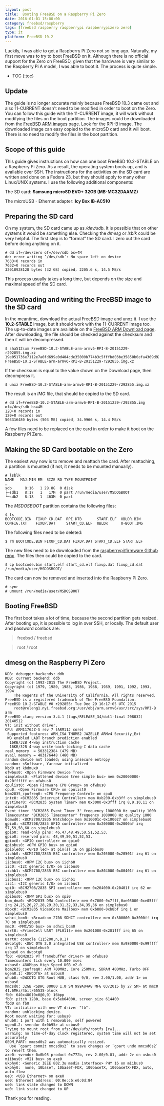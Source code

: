 ```yaml
---
layout:	post
title:	Booting FreeBSD on a Raspberry Pi Zero
date: 2016-01-01 15:00:00
category: freebsd/raspberry
tags: [freebsd raspberry raspberrypi raspberrypizero zero]
type: it
platform: FreeBSD 10.2
---
```


Luckily, I was able to get a Raspberry Pi Zero not so long ago. Naturally, my first move was to try to boot FreeBSD on it. Although there is no official support for the Zero on FreeBSD, given that the hardware is very similar to the Raspberry Pi A model, I was able to boot it. The process is quite simple.

* TOC
{:toc}

## Update

The guide is no longer accurate mainly because FreeBSD 10.3 came out and also 11-CURRENT doesn't need to be modified in order to boot on the Zero. You can follow this guide with the 11-CURRENT image, it will work without modifying the files on the boot partition. The images could be downloaded from the [FreeBSD ARM images](ftp://ftp.freebsd.org/pub/FreeBSD/snapshots/arm/armv6/ISO-IMAGES/11.0/) page. Look for the RPI-B image.
The downloaded image can easy copied to the microSD card and it will boot. There is no need to modify the files in the boot partition.

## Scope of this guide
This guide gives instructions on how can one boot FreeBSD 10.2-STABLE on a Raspberry Pi Zero. As a result, the operating system boots up, and is available over SSH. The instructions for the activities on the SD card are written and done on a Fedora 23, but they should apply to many other Linux/UNIX systems. I use the following additional components:

The SD card: **Samsung microSD EVO+ 32GB (MB-MC32DAAMZ)** 

The microUSB - Ethernet adapter: **Icy Box IB-AC510**

## Preparing the SD card
On my system, the SD card came up as */dev/sdb*. It is possible that on other systems it would be something else. Checking the *dmesg* or *lsblk* could be very helpful. The first step is to “format” the SD card. I zero out the card before doing anything on it.

```console
# dd if=/dev/zero of=/dev/sdb bs=4M
dd: error writing ‘/dev/sdb’: No space left on device
7633+0 records in
7632+0 records out
32010928128 bytes (32 GB) copied, 2205.6 s, 14.5 MB/s
```

This process usually takes a long time, but depends on the size and maximal speed of the SD card.

## Downloading and writing the FreeBSD image to the SD card
In the meantime, download the actual FreeBSD image and unxz it. I use the **10.2-STABLE** image, but it should work with the 11-CURRENT image too. The up-to-date images are available on the [FreeBSD ARM Download page](ftp://ftp.freebsd.org/pub/FreeBSD/snapshots/arm/armv6/ISO-IMAGES/11.0/ "FreeBSD 10.2-STABLE ARM images").
After downloading, the file should be checked against the checksum and then it will be decompressed.

```console
$ sha512sum FreeBSD-10.2-STABLE-arm-armv6-RPI-B-20151229-r292855.img.xz 
19e051736e7112e7a0fd699e0d404cde35000b774b3c5fffbd03be35850b0efa4309d9269dd5666d326fd8c8a74ecea9d9b1cf2de28e44cc352e0e91f5e1544f  FreeBSD-10.2-STABLE-arm-armv6-RPI-B-20151229-r292855.img.xz
```

If the checksum is equal to the value shown on the Download page, then decompress it.

```console
$ unxz FreeBSD-10.2-STABLE-arm-armv6-RPI-B-20151229-r292855.img.xz
```

The result is an *IMG* file, that should be copied to the SD card.

```console
# dd if=FreeBSD-10.2-STABLE-arm-armv6-RPI-B-20151229-r292855.img of=/dev/sdb bs=4M
120+0 records in
120+0 records out
503316480 bytes (503 MB) copied, 34.9966 s, 14.4 MB/s
```

A few files need to be replaced on the card in order to make it boot on the Raspberry Pi Zero.

## Making the SD Card bootable on the Zero
The easiest way now is to remove and reattach the card. After reattaching, a partition is mounted (if not, it needs to be mounted manually).

```console
# lsblk
NAME   MAJ:MIN RM  SIZE RO TYPE MOUNTPOINT
…
sdb      8:16   1 29.8G  0 disk 
├─sdb1   8:17   1   17M  0 part /run/media/user/MSDOSBOOT
└─sdb2   8:18   1  463M  0 part 
```

The *MSDOSBOOT* partition contains the following files:

```console
$ ls
BOOTCODE.BIN  FIXUP_CD.DAT  RPI.DTB       START.ELF  UBLDR.BIN
CONFIG.TXT    FIXUP.DAT     START_CD.ELF  UBLDR      U-BOOT.IMG
```

The following files need to be deleted:

```console
$ rm BOOTCODE.BIN FIXUP_CD.DAT FIXUP.DAT START_CD.ELF START.ELF
```

The new files need to be downloaded from the [raspberrypi/firmware Github repo](https://github.com/raspberrypi/firmware/tree/master/boot "The offical Raspberry Pi Github repo").
The files then could be copied to the card.

```console
$ cp bootcode.bin start.elf start_cd.elf fixup.dat fixup_cd.dat /run/media/user/MSDOSBOOT/
```

The card can now be removed and inserted into the Raspberry Pi Zero.

```console
# sync
# umount /run/media/user/MSDOSBOOT
```

## Booting FreeBSD
The first boot takes a lot of time, because the second partition gets resized. After booting up, it is possible to log in over SSH, or locally. The default user and password combos are:
>freebsd / freebsd

>root / root

## dmesg on the Raspberry Pi Zero

```console
KDB: debugger backends: ddb
KDB: current backend: ddb
Copyright (c) 1992-2015 The FreeBSD Project.
Copyright (c) 1979, 1980, 1983, 1986, 1988, 1989, 1991, 1992, 1993, 1994
	The Regents of the University of California. All rights reserved.
FreeBSD is a registered trademark of The FreeBSD Foundation.
FreeBSD 10.2-STABLE #0 r292855: Tue Dec 29 16:17:05 UTC 2015
    root@releng1.nyi.freebsd.org:/usr/obj/arm.armv6/usr/src/sys/RPI-B arm
FreeBSD clang version 3.4.1 (tags/RELEASE_34/dot1-final 208032) 20140512
VT: init without driver.
CPU: ARM1176JZ-S rev 7 (ARM11J core)
 Supported features: ARM_ISA THUMB2 JAZELLE ARMv4 Security_Ext
 WB enabled LABT branch prediction enabled
  16KB/32B 4-way instruction cache
  16KB/32B 4-way write-back-locking-C data cache
real memory  = 503312384 (479 MB)
avail memory = 483176448 (460 MB)
random device not loaded; using insecure entropy
random: <Software, Yarrow> initialized
kbd0 at kbdmux0
ofwbus0: <Open Firmware Device Tree>
simplebus0: <Flattened device tree simple bus> mem 0x20000000-0x20ffffff on ofwbus0
cpulist0: <Open Firmware CPU Group> on ofwbus0
cpu0: <Open Firmware CPU> on cpulist0
bcm2835_cpufreq0: <CPU Frequency Control> on cpu0
intc0: <BCM2835 Interrupt Controller> mem 0xb200-0xb3ff on simplebus0
systimer0: <BCM2835 System Timer> mem 0x3000-0x3fff irq 8,9,10,11 on simplebus0
Event timer "BCM2835 Event Timer 3" frequency 1000000 Hz quality 1000
Timecounter "BCM2835 Timecounter" frequency 1000000 Hz quality 1000
bcmwd0: <BCM2708/2835 Watchdog> mem 0x10001c-0x100027 on simplebus0
gpio0: <BCM2708/2835 GPIO controller> mem 0x200000-0x2000af irq 57,59,58,60 on simplebus0
gpio0: read-only pins: 46,47,48,49,50,51,52,53.
gpio0: reserved pins: 48,49,50,51,52,53.
gpioc0: <GPIO controller> on gpio0
gpiobus0: <OFW GPIO bus> on gpio0
gpioled0: <GPIO led> at pin(s) 16 on gpiobus0
iichb0: <BCM2708/2835 BSC controller> mem 0x205000-0x20501f irq 61 on simplebus0
iicbus0: <OFW I2C bus> on iichb0
iic0: <I2C generic I/O> on iicbus0
iichb1: <BCM2708/2835 BSC controller> mem 0x804000-0x80401f irq 61 on simplebus0
iicbus1: <OFW I2C bus> on iichb1
iic1: <I2C generic I/O> on iicbus1
spi0: <BCM2708/2835 SPI controller> mem 0x204000-0x20401f irq 62 on simplebus0
spibus0: <OFW SPI bus> on spi0
bcm_dma0: <BCM2835 DMA Controller> mem 0x7000-0x7fff,0xe05000-0xe05fff irq 24,25,26,27,28,29,30,31,32,33,34,35,36 on simplebus0
mbox0: <BCM2835 VideoCore Mailbox> mem 0xb880-0xb8bf irq 1 on simplebus0
sdhci_bcm0: <Broadcom 2708 SDHCI controller> mem 0x300000-0x3000ff irq 70 on simplebus0
mmc0: <MMC/SD bus> on sdhci_bcm0
uart0: <PrimeCell UART (PL011)> mem 0x201000-0x201fff irq 65 on simplebus0
uart0: console (115200,n,8,1)
dwcotg0: <DWC OTG 2.0 integrated USB controller> mem 0x980000-0x99ffff irq 17 on simplebus0
usbus0 on dwcotg0
fb0: <BCM2835 VT framebuffer driver> on ofwbus0
Timecounters tick every 10.000 msec
usbus0: 480Mbps High Speed USB v2.0
bcm2835_cpufreq0: ARM 700MHz, Core 250MHz, SDRAM 400MHz, Turbo OFF
ugen0.1: <DWCOTG> at usbus0
uhub0: <DWCOTG OTG Root HUB, class 9/0, rev 2.00/1.00, addr 1> on usbus0
mmcsd0: 32GB <SDHC 00000 1.0 SN 999A04A8 MFG 03/2015 by 27 SM> at mmc0 41.6MHz/4bit/65535-block
fb0: 640x480(0x0@0,0) 16bpp
fb0: pitch 1280, base 0x5eb64000, screen_size 614400
fbd0 on fb0
VT: initialize with new VT driver "fb".
random: unblocking device.
Root mount waiting for: usbus0
uhub0: 1 port with 1 removable, self powered
ugen0.2: <vendor 0x0b95> at usbus0
Trying to mount root from ufs:/dev/ufs/rootfs [rw]...
warning: no time-of-day clock registered, system time will not be set accurately
GEOM_PART: mmcsd0s2 was automatically resized.
  Use `gpart commit mmcsd0s2` to save changes or `gpart undo mmcsd0s2` to revert them.
axe0: <vendor 0x0b95 product 0x772b, rev 2.00/0.01, addr 2> on usbus0
miibus0: <MII bus> on axe0
ukphy0: <Generic IEEE 802.3u media interface> PHY 16 on miibus0
ukphy0:  none, 10baseT, 10baseT-FDX, 100baseTX, 100baseTX-FDX, auto, auto-flow
ue0: <USB Ethernet> on axe0
ue0: Ethernet address: 00:0e:c6:e0:0d:84
ue0: link state changed to DOWN
ue0: link state changed to UP
```

Thank you for reading.
